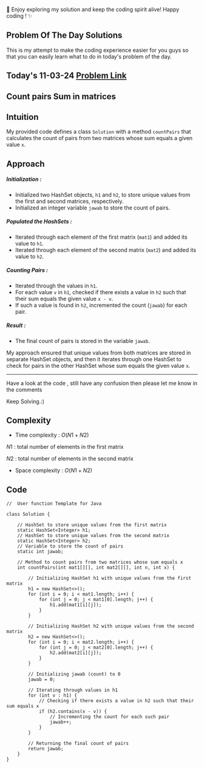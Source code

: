 🚀 Enjoy exploring my solution and keep the coding spirit alive! Happy coding ! ✨


## Problem Of The Day Solutions

This is my attempt to make the coding experience easier for you guys so that you can easily learn what to do in today's problem of the day.

## Today's 11-03-24 [Problem Link](https://www.geeksforgeeks.org/problems/count-pairs-sum-in-matrices4332/1)
## Count pairs Sum in matrices

## Intuition
My provided code defines a class `Solution` with a method `countPairs` that calculates the count of pairs from two matrices whose sum equals a given value `x`.

## Approach

##### Initialization :
- Initialized two HashSet objects, `h1` and `h2`, to store unique values from the first and second matrices, respectively.
- Initialized an integer variable `jawab` to store the count of pairs.

##### Populated the HashSets :
- Iterated through each element of the first matrix (`mat1`) and added its value to `h1`.
- Iterated through each element of the second matrix (`mat2`) and added its value to `h2`.

##### Counting Pairs :
- Iterated through the values in `h1`.
- For each value `v` in `h1`, checked if there exists a value in `h2` such that their sum equals the given value `x - v`.
- If such a value is found in `h2`, incremented the count (`jawab`) for each pair.

##### Result :
- The final count of pairs is stored in the variable `jawab`.

My approach ensured that unique values from both matrices are stored in separate HashSet objects, and then it iterates through one HashSet to check for pairs in the other HashSet whose sum equals the given value `x`.

---
Have a look at the code , still have any confusion then please let me know in the comments

Keep Solving.:)

## Complexity
- Time complexity : $O( N1 + N2 )$
<!-- Add your time complexity here, e.g. $$O())$$ -->
$N1$ : total number of elements in the first matrix

$N2$ : total number of elements in the second matrix
- Space complexity : $O( N1 + N2 )$
<!-- Add your space complexity here, e.g. $$O(n)$$ -->

## Code

```
//  User function Template for Java

class Solution {
    
    // HashSet to store unique values from the first matrix
    static HashSet<Integer> h1;
    // HashSet to store unique values from the second matrix
    static HashSet<Integer> h2;
    // Variable to store the count of pairs
    static int jawab;

    // Method to count pairs from two matrices whose sum equals x
    int countPairs(int mat1[][], int mat2[][], int n, int x) {
    
        // Initializing HashSet h1 with unique values from the first matrix
        h1 = new HashSet<>();
        for (int i = 0; i < mat1.length; i++) {
            for (int j = 0; j < mat1[0].length; j++) {
                h1.add(mat1[i][j]);
            }
        }

        // Initializing HashSet h2 with unique values from the second matrix
        h2 = new HashSet<>();
        for (int i = 0; i < mat2.length; i++) {
            for (int j = 0; j < mat2[0].length; j++) {
                h2.add(mat2[i][j]);
            }
        }

        // Initializing jawab (count) to 0
        jawab = 0;

        // Iterating through values in h1
        for (int v : h1) {
            // Checking if there exists a value in h2 such that their sum equals x
            if (h2.contains(x - v)) {
                // Incrementing the count for each such pair
                jawab++;
            }
        }

        // Returning the final count of pairs
        return jawab;
    }
}
```
